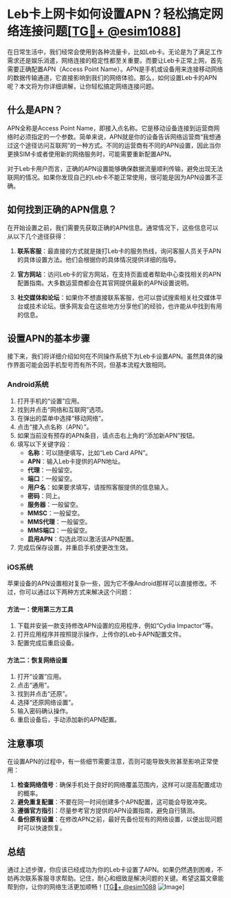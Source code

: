 # Leb卡上网卡如何设置APN？轻松搞定网络连接问题[[TG💪+ @esim1088](https://t.me/s/esim1088)]

在日常生活中，我们经常会使用到各种流量卡，比如Leb卡。无论是为了满足工作需求还是娱乐消遣，网络连接的稳定性都至关重要。而要让Leb卡正常上网，首先需要正确配置APN（Access Point Name）。APN是手机或设备用来连接移动网络的数据传输通道，它直接影响到我们的网络体验。那么，如何设置Leb卡的APN呢？本文将为你详细讲解，让你轻松搞定网络连接问题。

## 什么是APN？

APN全称是Access Point Name，即接入点名称。它是移动设备连接到运营商网络时必须指定的一个参数。简单来说，APN就是你的设备告诉网络运营商“我想通过这个途径访问互联网”的一种方式。不同的运营商有不同的APN设置，因此当你更换SIM卡或者使用新的网络服务时，可能需要重新配置APN。

对于Leb卡用户而言，正确的APN设置能够确保数据流量顺利传输，避免出现无法联网的情况。如果你发现自己的Leb卡不能正常使用，很可能是因为APN设置不正确。

## 如何找到正确的APN信息？

在开始设置之前，我们需要先获取正确的APN信息。通常情况下，这些信息可以从以下几个途径获得：

1. **联系客服**：最直接的方式就是拨打Leb卡的服务热线，询问客服人员关于APN的具体设置方法。他们会根据你的具体情况提供详细的指导。
   
2. **官方网站**：访问Leb卡的官方网站，在支持页面或者帮助中心查找相关的APN配置指南。大多数运营商都会在其官网提供最新的APN设置说明。
   
3. **社交媒体和论坛**：如果你不想直接联系客服，也可以尝试搜索相关社交媒体平台或技术论坛。很多网友会在这些地方分享他们的经验，也许能从中找到有用的信息。

## 设置APN的基本步骤

接下来，我们将详细介绍如何在不同操作系统下为Leb卡设置APN。虽然具体的操作界面可能会因手机型号而有所不同，但基本流程大致相同。

### Android系统

1. 打开手机的“设置”应用。
2. 找到并点击“网络和互联网”选项。
3. 在弹出的菜单中选择“移动网络”。
4. 点击“接入点名称（APN）”。
5. 如果当前没有预存的APN条目，请点击右上角的“添加新APN”按钮。
6. 填写以下关键字段：
   - **名称**：可以随便填写，比如“Leb Card APN”。
   - **APN**：输入Leb卡提供的APN地址。
   - **代理**：一般留空。
   - **端口**：一般留空。
   - **用户名**：如果要求填写，请按照客服提供的信息输入。
   - **密码**：同上。
   - **服务器**：一般留空。
   - **MMSC**：一般留空。
   - **MMS代理**：一般留空。
   - **MMS端口**：一般留空。
   - **启用APN**：勾选此项以激活该APN配置。
7. 完成后保存设置，并重启手机使更改生效。

### iOS系统

苹果设备的APN设置相对复杂一些，因为它不像Android那样可以直接修改。不过，你可以通过以下两种方式来解决这个问题：

#### 方法一：使用第三方工具

1. 下载并安装一款支持修改APN设置的应用程序，例如“Cydia Impactor”等。
2. 打开应用程序并按照提示操作，上传你的Leb卡APN配置文件。
3. 配置完成后重启设备。

#### 方法二：恢复网络设置

1. 打开“设置”应用。
2. 点击“通用”。
3. 找到并点击“还原”。
4. 选择“还原网络设置”。
5. 输入密码确认操作。
6. 重启设备后，手动添加新的APN配置。

## 注意事项

在设置APN的过程中，有一些细节需要注意，否则可能导致失败甚至影响正常使用：

1. **检查网络信号**：确保手机处于良好的网络覆盖范围内，这样可以提高配置成功的概率。
2. **避免重复配置**：不要在同一时间创建多个APN配置，这可能会导致冲突。
3. **遵循官方指引**：尽量参考官方提供的APN设置指南，避免自行猜测。
4. **备份原有设置**：在修改APN之前，最好先备份现有的网络设置，以便出现问题时可以快速恢复。

## 总结

通过上述步骤，你应该已经成功为你的Leb卡设置了APN。如果仍然遇到困难，不妨再次联系客服寻求帮助。记住，耐心和细致是解决问题的关键。希望这篇文章能帮到你，让你的网络生活更加顺畅！[[TG💪+ @esim1088](https://t.me/s/esim1088) ![Image](https://i.postimg.cc/4NQfJmqS/Snipaste-2025-05-13-00-14-12.png)]